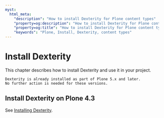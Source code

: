 ```yaml
---
myst:
  html_meta:
    "description": "How to install Dexterity for Plone content types"
    "property=og:description": "How to install Dexterity for Plone content types"
    "property=og:title": "How to install Dexterity for Plone content types"
    "keywords": "Plone, Install, Dexterity, content types"
---
```


# Install Dexterity

This chapter describes how to install Dexterity and use it in your project.

```{note}
Dexterity is already installed as part of Plone 5.x and later.
No further action is needed for these versions.
```

## Install Dexterity on Plone 4.3

See [Installing Dexterity](https://4.docs.plone.org/external/plone.app.dexterity/docs/install.html).
